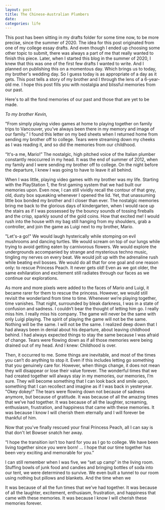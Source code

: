 ```yaml
---
layout: post
title: The Chinese-Australian Plumbers
date:
categories: life
---
```


This post has been sitting in my drafts folder for some time now, to be more precise, since the summer of 2020. The idea for this post originated from one of my college essay drafts. And even though I ended up choosing some other topic to submit, there was always a part of me that really wanted to finish this piece.
Later, when I started this blog in the summer of 2020, I knew that this was one of the first few drafts I wanted to write. And I planned on publishing this on a momentous day.
Which brings us to today, my brother's wedding day. So I guess today is as appropriate of a day as it gets. This post tells a story of my brother and I  through the lens of a 6-year-old me. I hope this post fills you with nostalgia and blissful memories from our past.

Here's to all the fond memories of our past and those that are yet to be made.


<div aling="center"><i>To my brother Kevin,</i></div>

"From simply playing video games at home to playing together on family trips to Vancouver, you’ve always been there in my memory and image of our family.” I found this letter on my bed sheets when I returned home from sending my brother off to college. Tears were streaming down my cheeks as I was reading it, and so did the memories from our childhood.

“It's-a me, Mario!” The nostalgic, high pitched voice of the Italian plumber constantly reoccurred in my head. It was the end of summer of 2012, when my family and I were sending my brother off to college. On the night before the departure, I knew I was going to have to leave it all behind.

When I was little, playing video games with my brother was my life. Starting with the PlayStation 1, the first gaming system that we had built our memories upon. Even now, I can still vividly recall the contour of that grey, old, dusty box squeaking whenever I opened the lid. Yet, that unassuming little box bonded my brother and I closer than ever. The nostalgic memories bring me back to the glorious days of kindergarten, when I would race up the stairs as if I was possessed by the bouncy sounds of tossing fireballs and the crisp, sparkly sound of the gold coins. How that excited me! I would rush into the house with my bag still hanging from my shoulders, grab a controller, and join the game as Luigi next to my brother, Mario.

"Let's-a go!" We would laugh hysterically while stomping on evil mushrooms and dancing turtles. We would scream on top of our lungs while trying to avoid getting eaten by carnivorous flowers. We would explore the undergrounds accompanied by strange and mysterious techno music, tingling my nerves on every beat. We would jolt up with the adrenaline rush while beating evil bosses. We would do all that for one goal and one reason only: to rescue Princess Peach. It never gets old! Even as we got older, the same exhilaration and excitement still radiates through our faces as we continue our explorations.

As more and more pixels were added to the faces of Mario and Luigi, it became rarer for them to rescue the princess. However, we would still revisit the wonderland from time to time. Whenever we’re playing together, time vanishes.
That night, surrounded by bleak darkness, I was in a state of confusion and sadness. I couldn’t bear the thought of letting him go. I really miss him. I really miss his company. The game will never be the same with only Luigi playing. The spirit of playing the game will not be the same. Nothing will be the same. I will not be the same. I realized deep down that I had always been in denial about his departure, about leaving childhood behind. I had always expected things to stay the same because I was afraid of change. Tears were flowing down as if all those memories were being drained out of my head. And I knew: Childhood is over.

Then, it occurred to me. Some things are inevitable, and most of the times you can’t do anything to stop it. Even if this includes letting go something that you genuinely care for. However, when things change, it does not mean they will disappear or lose their value forever. The wonderful times that we had created together will always stay in my memories, our memories, I’m sure. They will become something that I can look back and smile upon, something that I can recollect and imagine as if I was back in yesteryear. "Okey dokey!" The tears were flowing down not because of sadness anymore, but because of gratitude. It was because of all the amazing times that we’ve had together. It was because of all the laughter, screaming, enthusiasm, frustration, and happiness that came with these memories. It was because I know I will cherish them eternally and I will forever be thankful of him.

Now that you've finally rescued your final Princess Peach, all I can say is that don't let Bowser snatch her away.

“I hope the transition isn’t too hard for you as I go to college. We have been living together since you were born! … I hope that our time together has been very exciting and memorable for you.”

I can still remember when I was five, we “set up camp” in the living room. Stuffing bowls of junk food and candies and bringing bottles of soda into our tent, we were determined to survive. We even built a tunnel to our room using nothing but pillows and blankets. And the time when we 

It was because of all the fun times that we’ve had together. It was because of all the laughter, excitement, enthusiasm, frustration, and happiness that came with these memories. It was because I know I will cherish these memories forever.



